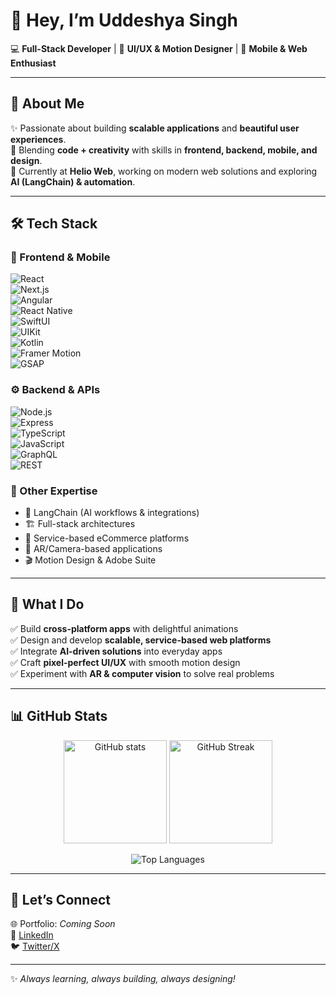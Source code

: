 # 👋 Hey, I’m Uddeshya Singh  

💻 **Full-Stack Developer** | 🎨 **UI/UX & Motion Designer** | 📱 **Mobile & Web Enthusiast**  

---

## 🚀 About Me  
✨ Passionate about building **scalable applications** and **beautiful user experiences**.  
🎯 Blending **code + creativity** with skills in **frontend, backend, mobile, and design**.  
🔭 Currently at **Helio Web**, working on modern web solutions and exploring **AI (LangChain) & automation**.  

---

## 🛠️ Tech Stack  

### 🎨 Frontend & Mobile  
![React](https://img.shields.io/badge/-React-61DAFB?style=flat&logo=react&logoColor=000)  
![Next.js](https://img.shields.io/badge/-Next.js-000000?style=flat&logo=nextdotjs&logoColor=white)  
![Angular](https://img.shields.io/badge/-Angular-DD0031?style=flat&logo=angular&logoColor=white)  
![React Native](https://img.shields.io/badge/-React%20Native-61DAFB?style=flat&logo=react&logoColor=000)  
![SwiftUI](https://img.shields.io/badge/-SwiftUI-FF6F00?style=flat&logo=swift&logoColor=white)  
![UIKit](https://img.shields.io/badge/-UIKit-2396F3?style=flat&logo=apple&logoColor=white)  
![Kotlin](https://img.shields.io/badge/-Kotlin-0095D5?style=flat&logo=kotlin&logoColor=white)  
![Framer Motion](https://img.shields.io/badge/-Framer%20Motion-0055FF?style=flat&logo=framer&logoColor=white)  
![GSAP](https://img.shields.io/badge/-GSAP-88CE02?style=flat&logo=greensock&logoColor=white)  

### ⚙️ Backend & APIs  
![Node.js](https://img.shields.io/badge/-Node.js-339933?style=flat&logo=node.js&logoColor=white)  
![Express](https://img.shields.io/badge/-Express-000000?style=flat&logo=express&logoColor=white)  
![TypeScript](https://img.shields.io/badge/-TypeScript-3178C6?style=flat&logo=typescript&logoColor=white)  
![JavaScript](https://img.shields.io/badge/-JavaScript-F7DF1E?style=flat&logo=javascript&logoColor=000)  
![GraphQL](https://img.shields.io/badge/-GraphQL-E10098?style=flat&logo=graphql&logoColor=white)  
![REST](https://img.shields.io/badge/-REST-02569B?style=flat&logo=postman&logoColor=white)  

### 🎯 Other Expertise  
- 🤖 LangChain (AI workflows & integrations)  
- 🏗️ Full-stack architectures  
- 📱 Service-based eCommerce platforms  
- 🌿 AR/Camera-based applications  
- 🎬 Motion Design & Adobe Suite  

---

## 🌟 What I Do  
✅ Build **cross-platform apps** with delightful animations  
✅ Design and develop **scalable, service-based web platforms**  
✅ Integrate **AI-driven solutions** into everyday apps  
✅ Craft **pixel-perfect UI/UX** with smooth motion design  
✅ Experiment with **AR & computer vision** to solve real problems  

---

## 📊 GitHub Stats  
<p align="center">
  <img src="https://github-readme-stats.vercel.app/api?username=uddeshyasingh&show_icons=true&theme=tokyonight" alt="GitHub stats" height="165"/>
  <img src="https://github-readme-streak-stats.herokuapp.com/?user=uddeshyasingh&theme=tokyonight" alt="GitHub Streak" height="165"/>
</p>

<p align="center">
  <img src="https://github-readme-stats.vercel.app/api/top-langs/?username=uddeshyasingh&layout=compact&theme=tokyonight" alt="Top Languages"/>
</p>

---

## 🤝 Let’s Connect  
🌐 Portfolio: *Coming Soon*  
💼 [LinkedIn](https://www.linkedin.com/)  
🐦 [Twitter/X](https://x.com/)  

---
✨ *Always learning, always building, always designing!*  
